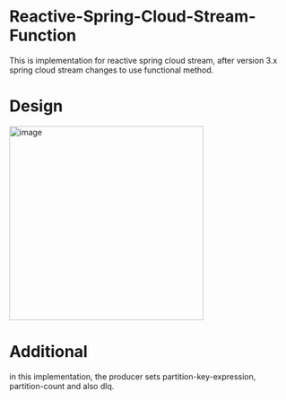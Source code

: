 # Reactive-Spring-Cloud-Stream-Function

This is implementation for reactive spring cloud stream, after version 3.x spring cloud stream changes to use functional method.

# Design

<img width="346" alt="image" src="https://github.com/kckrepository/Reactive-Spring-Cloud-Stream-Function/assets/17265754/39d10acf-b0c2-4bdf-9ffd-4ea4ec6ab362">

# Additional

in this implementation, the producer sets partition-key-expression, partition-count and also dlq.
